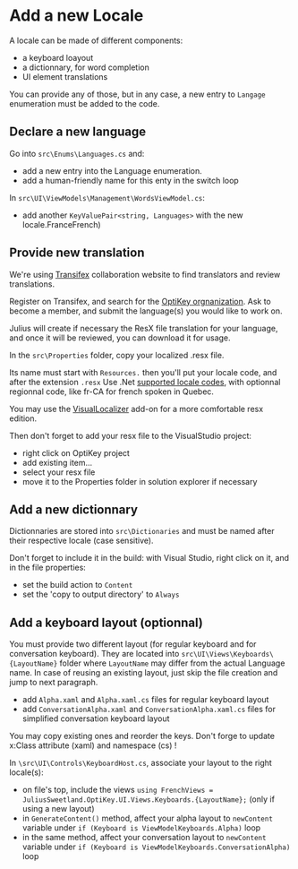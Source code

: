 # Add a new Locale

A locale can be made of different components:

- a keyboard loayout
- a dictionnary, for word completion
- UI element translations

You can provide any of those, but in any case, a new entry to `Langage` enumeration must be added to the code.


## Declare a new language

Go into `src\Enums\Languages.cs` and:

- add a new entry into the Language enumeration.
- add a human-friendly name for this enty in the switch loop

In `src\UI\ViewModels\Management\WordsViewModel.cs`:

- add another `KeyValuePair<string, Languages>` with the new locale.FranceFrench)


## Provide new translation

We're using [Transifex][3] collaboration website to find translators and review translations.

Register on Transifex, and search for the [OptiKey orgnanization][4]. 
Ask to become a member, and submit the language(s) you would like to work on.

Julius will create if necessary the ResX file translation for your language, and once it will be reviewed, 
you can download it for usage.

In the `src\Properties` folder, copy your localized .resx file.

Its name must start with `Resources.` then you'll put your locale code, and after the extension `.resx`
Use .Net [supported locale codes][1], with optionnal regionnal code, like fr-CA for french spoken in Quebec.

You may use the [VisualLocalizer][2] add-on for a more comfortable resx edition.

Then don't forget to add your resx file to the VisualStudio project:

- right click on OptiKey project
- add existing item...
- select your resx file
- move it to the Properties folder in solution explorer if necessary


## Add a new dictionnary

Dictionnaries are stored into `src\Dictionaries` and must be named after their respective locale (case sensitive).

Don't forget to include it in the build: with Visual Studio, right click on it, and in the file properties:

- set the build action to `Content`
- set the 'copy to output directory' to `Always`


## Add a keyboard layout (optionnal)

You must provide two different layout (for regular keyboard and for conversation keyboard).
They are located into `src\UI\Views\Keyboards\{LayoutName}` folder where `LayoutName` may differ from the actual Language name.
In case of reusing an existing layout, just skip the file creation and jump to next paragraph.

- add `Alpha.xaml` and `Alpha.xaml.cs` files for regular keyboard layout
- add `ConversationAlpha.xaml` and `ConversationAlpha.xaml.cs` files for simplified conversation keyboard layout

You may copy existing ones and reorder the keys. Don't forge to update x:Class attribute (xaml) and namespace (cs) !

In `\src\UI\Controls\KeyboardHost.cs`, associate your layout to the right locale(s):

- on file's top, include the views `using FrenchViews = JuliusSweetland.OptiKey.UI.Views.Keyboards.{LayoutName};` (only if using a new layout)
- in `GenerateContent()` method, affect your alpha layout to `newContent` variable under `if (Keyboard is ViewModelKeyboards.Alpha)` loop
- in the same method, affect your conversation layout to `newContent` variable under `if (Keyboard is ViewModelKeyboards.ConversationAlpha)` loop


[1]: https://msdn.microsoft.com/en-us/library/hh441729.aspx
[2]: https://visuallocalizer.codeplex.com/
[3]: https://www.transifex.com
[4]: https://www.transifex.com/optikey/